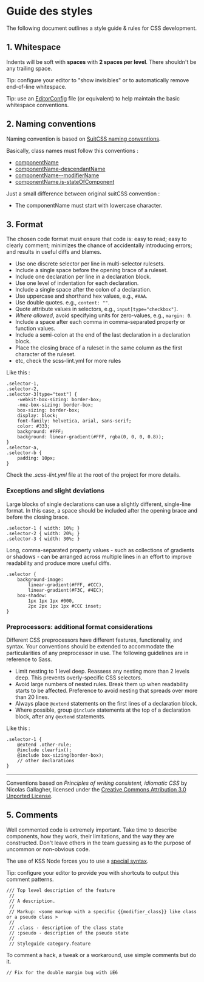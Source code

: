 Guide des styles
===============================================================================

The following document outlines a style guide & rules for CSS development.

## 1\. Whitespace

Indents will be soft with **spaces** with **2 spaces per level**. There shouldn't be any trailing space.

Tip: configure your editor to "show invisibles" or to automatically remove end-of-line whitespace.

Tip: use an [EditorConfig](http://editorconfig.org/) file (or equivalent) to help maintain the basic whitespace conventions.

## 2\. Naming conventions

Naming convention is based on [SuitCSS naming conventions](https://github.com/suitcss/suit/blob/master/doc/naming-conventions.md).

Basically, class names must follow this conventions :

*   [componentName](https://github.com/suitcss/suit/blob/master/doc/naming-conventions.md#ComponentName)
*   [componentName-descendantName](https://github.com/suitcss/suit/blob/master/doc/naming-conventions.md#ComponentName-descendentName)
*   [componentName--modifierName](https://github.com/suitcss/suit/blob/master/doc/naming-conventions.md#ComponentName--modifierName)
*   [componentName.is-stateOfComponent](https://github.com/suitcss/suit/blob/master/doc/naming-conventions.md#is-stateOfComponent)

Just a small difference between original suitCSS convention :
* The componentName must start with lowercase character.


## 3\. Format

The chosen code format must ensure that code is: easy to read; easy to clearly comment; minimizes the chance of accidentally introducing errors; and results in useful diffs and blames.

*   Use one discrete selector per line in multi-selector rulesets.
*   Include a single space before the opening brace of a ruleset.
*   Include one declaration per line in a declaration block.
*   Use one level of indentation for each declaration.
*   Include a single space after the colon of a declaration.
*   Use uppercase and shorthand hex values, e.g., `#AAA`.
*   Use double quotes. e.g., `content: ""`.
*   Quote attribute values in selectors, e.g., `input[type="checkbox"]`.
*   _Where allowed_, avoid specifying units for zero-values, e.g., `margin: 0`.
*   Include a space after each comma in comma-separated property or function values.
*   Include a semi-colon at the end of the last declaration in a declaration block.
*   Place the closing brace of a ruleset in the same column as the first character of the ruleset.
*   etc, check the scss-lint.yml for more rules

Like this :

    .selector-1,
    .selector-2,
    .selector-3[type="text"] {
        -webkit-box-sizing: border-box;
        -moz-box-sizing: border-box;
        box-sizing: border-box;
        display: block;
        font-family: helvetica, arial, sans-serif;
        color: #333;
        background: #FFF;
        background: linear-gradient(#FFF, rgba(0, 0, 0, 0.8));
    }
    .selector-a,
    .selector-b {
        padding: 10px;
    }

Check the _.scss-lint.yml_ file at the root of the project for more details.

### Exceptions and slight deviations

Large blocks of single declarations can use a slightly different, single-line format. In this case, a space should be included after the opening brace and before the closing brace.

    .selector-1 { width: 10%; }
    .selector-2 { width: 20%; }
    .selector-3 { width: 30%; }

Long, comma-separated property values - such as collections of gradients or shadows - can be arranged across multiple lines in an effort to improve readability and produce more useful diffs.

    .selector {
        background-image:
            linear-gradient(#FFF, #CCC),
            linear-gradient(#F3C, #4EC);
        box-shadow:
            1px 1px 1px #000,
            2px 2px 1px 1px #CCC inset;
    }

### Preprocessors: additional format considerations

Different CSS preprocessors have different features, functionality, and syntax. Your conventions should be extended to accommodate the particularities of any preprocessor in use. The following guidelines are in reference to Sass.

*   Limit nesting to 1 level deep. Reassess any nesting more than 2 levels deep. This prevents overly-specific CSS selectors.
*   Avoid large numbers of nested rules. Break them up when readability starts to be affected. Preference to avoid nesting that spreads over more than 20 lines.
*   Always place `@extend` statements on the first lines of a declaration block.
*   Where possible, group `@include` statements at the top of a declaration block, after any `@extend` statements.

Like this :

    .selector-1 {
        @extend .other-rule;
        @include clearfix();
        @include box-sizing(border-box);
        // other declarations
    }

* * *

Conventions based on _Principles of writing consistent, idiomatic CSS_ by Nicolas Gallagher, licensed under the [Creative Commons Attribution 3.0 Unported License](http://creativecommons.org/licenses/by/3.0/).

## 5\. Comments

Well commented code is extremely important. Take time to describe components, how they work, their limitations, and the way they are constructed. Don't leave others in the team guessing as to the purpose of uncommon or non-obvious code.

The use of KSS Node forces you to use a [special syntax](https://github.com/hughsk/kss-node/blob/master/demo/styleguide.md).

Tip: configure your editor to provide you with shortcuts to output this comment patterns.


    /// Top level description of the feature
     //
     // A description.
     //
     // Markup: <some markup with a specific {{modifier_class}} like class or a pseudo class >
     //
     // .class - description of the class state
     // :pseudo - description of the pseudo state
     //
     // Styleguide category.feature

To comment a hack, a tweak or a workaround, use simple comments but do it.

    // Fix for the double margin bug with iE6


